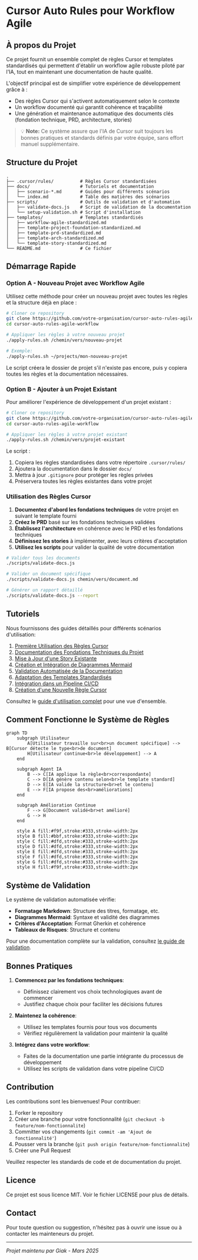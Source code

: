 # Cursor Auto Rules pour Workflow Agile

## À propos du Projet

Ce projet fournit un ensemble complet de règles Cursor et templates standardisés qui permettent d'établir un workflow agile robuste piloté par l'IA, tout en maintenant une documentation de haute qualité.

L'objectif principal est de simplifier votre expérience de développement grâce à :

- Des règles Cursor qui s'activent automatiquement selon le contexte
- Un workflow documenté qui garantit cohérence et traçabilité
- Une génération et maintenance automatique des documents clés (fondation technique, PRD, architecture, stories)

> 💡 **Note:** Ce système assure que l'IA de Cursor suit toujours les bonnes pratiques et standards définis par votre équipe, sans effort manuel supplémentaire.

## Structure du Projet

```
.
├── .cursor/rules/          # Règles Cursor standardisées
├── docs/                   # Tutoriels et documentation
│   ├── scenario-*.md       # Guides pour différents scénarios
│   └── index.md            # Table des matières des scénarios
├── scripts/                # Outils de validation et d'automation
│   ├── validate-docs.js    # Script de validation de la documentation
│   └── setup-validation.sh # Script d'installation
├── templates/              # Templates standardisés
│   ├── workflow-agile-standardized.md
│   ├── template-project-foundation-standardized.md
│   ├── template-prd-standardized.md
│   ├── template-arch-standardized.md
│   └── template-story-standardized.md
└── README.md               # Ce fichier
```

## Démarrage Rapide

### Option A - Nouveau Projet avec Workflow Agile

Utilisez cette méthode pour créer un nouveau projet avec toutes les règles et la structure déjà en place :

```bash
# Cloner ce repository
git clone https://github.com/votre-organisation/cursor-auto-rules-agile-workflow.git
cd cursor-auto-rules-agile-workflow

# Appliquer les règles à votre nouveau projet
./apply-rules.sh /chemin/vers/nouveau-projet

# Exemple:
./apply-rules.sh ~/projects/mon-nouveau-projet
```

Le script créera le dossier de projet s'il n'existe pas encore, puis y copiera toutes les règles et la documentation nécessaires.

### Option B - Ajouter à un Projet Existant

Pour améliorer l'expérience de développement d'un projet existant :

```bash
# Cloner ce repository
git clone https://github.com/votre-organisation/cursor-auto-rules-agile-workflow.git
cd cursor-auto-rules-agile-workflow

# Appliquer les règles à votre projet existant
./apply-rules.sh /chemin/vers/projet-existant
```

Le script :

1. Copiera les règles standardisées dans votre répertoire `.cursor/rules/`
2. Ajoutera la documentation dans le dossier `docs/`
3. Mettra à jour `.gitignore` pour protéger les règles privées
4. Préservera toutes les règles existantes dans votre projet

### Utilisation des Règles Cursor

1. **Documentez d'abord les fondations techniques** de votre projet en suivant le template fourni
2. **Créez le PRD** basé sur les fondations techniques validées
3. **Établissez l'architecture** en cohérence avec le PRD et les fondations techniques
4. **Définissez les stories** à implémenter, avec leurs critères d'acceptation
5. **Utilisez les scripts** pour valider la qualité de votre documentation

```bash
# Valider tous les documents
./scripts/validate-docs.js

# Valider un document spécifique
./scripts/validate-docs.js chemin/vers/document.md

# Générer un rapport détaillé
./scripts/validate-docs.js --report
```

## Tutoriels

Nous fournissons des guides détaillés pour différents scénarios d'utilisation:

1. [Première Utilisation des Règles Cursor](docs/scenario-1-premiere-utilisation.md)
2. [Documentation des Fondations Techniques du Projet](docs/scenario-2-fondation-projet.md)
3. [Mise à Jour d'une Story Existante](docs/scenario-2-mise-a-jour-story.md)
4. [Création et Intégration de Diagrammes Mermaid](docs/scenario-3-diagrammes-mermaid.md)
5. [Validation Automatisée de la Documentation](docs/scenario-4-validation-documentation.md)
6. [Adaptation des Templates Standardisés](docs/scenario-5-adaptation-templates.md)
7. [Intégration dans un Pipeline CI/CD](docs/scenario-6-integration-cicd.md)
8. [Création d'une Nouvelle Règle Cursor](docs/scenario-7-creation-regle-cursor.md)

Consultez le [guide d'utilisation complet](docs/index.md) pour une vue d'ensemble.

## Comment Fonctionne le Système de Règles

```mermaid
graph TD
    subgraph Utilisateur
        A[Utilisateur travaille sur<br>un document spécifique] --> B[Cursor détecte le type<br>de document]
        H[Utilisateur continue<br>le développement] --> A
    end

    subgraph Agent IA
        B --> C[IA applique la règle<br>correspondante]
        C --> D[IA génère contenu selon<br>le template standard]
        D --> E[IA valide la structure<br>et le contenu]
        E --> F[IA propose des<br>améliorations]
    end

    subgraph Amélioration Continue
        F --> G[Document validé<br>et amélioré]
        G --> H
    end

    style A fill:#f9f,stroke:#333,stroke-width:2px
    style B fill:#bbf,stroke:#333,stroke-width:2px
    style C fill:#dfd,stroke:#333,stroke-width:2px
    style D fill:#dfd,stroke:#333,stroke-width:2px
    style E fill:#dfd,stroke:#333,stroke-width:2px
    style F fill:#dfd,stroke:#333,stroke-width:2px
    style G fill:#dfd,stroke:#333,stroke-width:2px
    style H fill:#f9f,stroke:#333,stroke-width:2px
```

## Système de Validation

Le système de validation automatisée vérifie:

- **Formatage Markdown**: Structure des titres, formatage, etc.
- **Diagrammes Mermaid**: Syntaxe et validité des diagrammes
- **Critères d'Acceptation**: Format Gherkin et cohérence
- **Tableaux de Risques**: Structure et contenu

Pour une documentation complète sur la validation, consultez [le guide de validation](docs/scenario-4-validation-documentation.md).

## Bonnes Pratiques

1. **Commencez par les fondations techniques**:

   - Définissez clairement vos choix technologiques avant de commencer
   - Justifiez chaque choix pour faciliter les décisions futures

2. **Maintenez la cohérence**:

   - Utilisez les templates fournis pour tous vos documents
   - Vérifiez régulièrement la validation pour maintenir la qualité

3. **Intégrez dans votre workflow**:
   - Faites de la documentation une partie intégrante du processus de développement
   - Utilisez les scripts de validation dans votre pipeline CI/CD

## Contribution

Les contributions sont les bienvenues! Pour contribuer:

1. Forker le repository
2. Créer une branche pour votre fonctionnalité (`git checkout -b feature/nom-fonctionnalite`)
3. Committer vos changements (`git commit -am 'Ajout de fonctionnalité'`)
4. Pousser vers la branche (`git push origin feature/nom-fonctionnalite`)
5. Créer une Pull Request

Veuillez respecter les standards de code et de documentation du projet.

## Licence

Ce projet est sous licence MIT. Voir le fichier LICENSE pour plus de détails.

## Contact

Pour toute question ou suggestion, n'hésitez pas à ouvrir une issue ou à contacter les mainteneurs du projet.

---

_Projet maintenu par Giak - Mars 2025_
